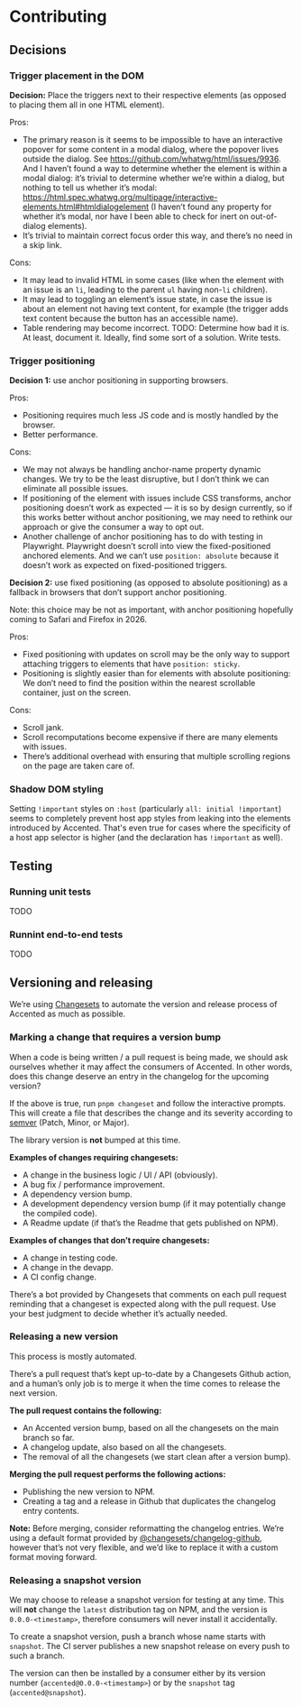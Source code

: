 # Contributing

## Decisions

### Trigger placement in the DOM

**Decision:** Place the triggers next to their respective elements (as opposed to placing them all in one HTML element).

Pros:

* The primary reason is it seems to be impossible to have an interactive popover for some content in a modal dialog,
  where the popover lives outside the dialog.
  See https://github.com/whatwg/html/issues/9936.
  And I haven’t found a way to determine whether the element is within a modal dialog:
  it’s trivial to determine whether we’re within a dialog,
  but nothing to tell us whether it’s modal: https://html.spec.whatwg.org/multipage/interactive-elements.html#htmldialogelement
  (I haven’t found any property for whether it’s modal, nor have I been able to check for inert on out-of-dialog elements).
* It’s trivial to maintain correct focus order this way, and there’s no need in a skip link.

Cons:

* It may lead to invalid HTML in some cases
  (like when the element with an issue is an `li`, leading to the parent `ul` having non-`li` children).
* It may lead to toggling an element’s issue state,
  in case the issue is about an element not having text content,
  for example (the trigger adds text content because the button has an accessible name).
* Table rendering may become incorrect.
  TODO: Determine how bad it is. At least, document it. Ideally, find some sort of a solution. Write tests.

### Trigger positioning

**Decision 1:** use anchor positioning in supporting browsers.

Pros:

* Positioning requires much less JS code and is mostly handled by the browser.
* Better performance.

Cons:

* We may not always be handling anchor-name property dynamic changes.
  We try to be the least disruptive, but I don’t think we can eliminate all possible issues.
* If positioning of the element with issues include CSS transforms,
  anchor positioning doesn’t work as expected — it is so by design currently,
  so if this works better without anchor positioning,
  we may need to rethink our approach or give the consumer a way to opt out.
* Another challenge of anchor positioning has to do with testing in Playwright.
  Playwright doesn’t scroll into view the fixed-positioned anchored elements.
  And we can’t use `position: absolute` because it doesn’t work as expected on fixed-positioned triggers.

**Decision 2:** use fixed positioning (as opposed to absolute positioning)
as a fallback in browsers that don’t support anchor positioning.

Note: this choice may be not as important,
with anchor positioning hopefully coming to Safari and Firefox in 2026.

Pros:

* Fixed positioning with updates on scroll may be the only way to support attaching triggers to elements that have `position: sticky`.
* Positioning is slightly easier than for elements with absolute positioning:
  We don’t need to find the position within the nearest scrollable container, just on the screen.

Cons:

* Scroll jank.
* Scroll recomputations become expensive if there are many elements with issues.
* There’s additional overhead with ensuring that multiple scrolling regions on the page are taken care of.

### Shadow DOM styling

Setting `!important` styles on `:host` (particularly `all: initial !important`) seems to completely prevent
host app styles from leaking into the elements introduced by Accented.
That's even true for cases where the specificity of a host app selector is higher
(and the declaration has `!important` as well).

## Testing

### Running unit tests

TODO

### Runnint end-to-end tests

TODO

## Versioning and releasing

We’re using [Changesets](https://github.com/changesets/changesets) to automate the version and release process of Accented as much as possible.

### Marking a change that requires a version bump

When a code is being written / a pull request is being made, we should ask ourselves whether it may affect the consumers of Accented.
In other words, does this change deserve an entry in the changelog for the upcoming version?

If the above is true, run `pnpm changeset` and follow the interactive prompts.
This will create a file that describes the change and its severity according to [semver](https://semver.org/) (Patch, Minor, or Major).

The library version is **not** bumped at this time.

**Examples of changes requiring changesets:**

* A change in the business logic / UI / API (obviously).
* A bug fix / performance improvement.
* A dependency version bump.
* A development dependency version bump (if it may potentially change the compiled code).
* A Readme update (if that’s the Readme that gets published on NPM).

**Examples of changes that don’t require changesets:**

* A change in testing code.
* A change in the devapp.
* A CI config change.

There’s a bot provided by Changesets that comments on each pull request reminding that a changeset is expected along with the pull request.
Use your best judgment to decide whether it’s actually needed.

### Releasing a new version

This process is mostly automated.

There’s a pull request that’s kept up-to-date by a Changesets Github action,
and a human’s only job is to merge it when the time comes to release the next version.

**The pull request contains the following:**

* An Accented version bump, based on all the changesets on the main branch so far.
* A changelog update, also based on all the changesets.
* The removal of all the changesets (we start clean after a version bump).

**Merging the pull request performs the following actions:**

* Publishing the new version to NPM.
* Creating a tag and a release in Github that duplicates the changelog entry contents.

**Note:** Before merging, consider reformatting the changelog entries.
We’re using a default format provided by [@changesets/changelog-github](https://www.npmjs.com/package/@changesets/changelog-github),
however that’s not very flexible, and we’d like to replace it with a custom format moving forward.

### Releasing a snapshot version

We may choose to release a snapshot version for testing at any time.
This will **not** change the `latest` distribution tag on NPM,
and the version is `0.0.0-<timestamp>`,
therefore consumers will never install it accidentally.

To create a snapshot version, push a branch whose name starts with `snapshot`.
The CI server publishes a new snapshot release on every push to such a branch.

The version can then be installed by a consumer either by its version number (`accented@0.0.0-<timestamp>`)
or by the `snapshot` tag (`accented@snapshot`).
